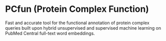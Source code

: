 # PCfun (Protein Complex Function)

Fast and accurate tool for the functional annotation of protein complex queries built upon hybrid unsupervised and supervised machine learning on PubMed Central full-text word embeddings.
